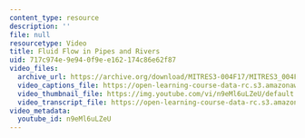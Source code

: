 ```yaml
---
content_type: resource
description: ''
file: null
resourcetype: Video
title: Fluid Flow in Pipes and Rivers
uid: 717c974e-9e94-0f9e-e162-174c86e62f87
video_files:
  archive_url: https://archive.org/download/MITRES3-004F17/MITRES3_004F17_2012_anon2_300k.mp4
  video_captions_file: https://open-learning-course-data-rc.s3.amazonaws.com/res-3-004-visualizing-materials-science-fall-2017/88a53a3a95395c528f7f1844a3261283_n9eMl6uLZeU.vtt
  video_thumbnail_file: https://img.youtube.com/vi/n9eMl6uLZeU/default.jpg
  video_transcript_file: https://open-learning-course-data-rc.s3.amazonaws.com/res-3-004-visualizing-materials-science-fall-2017/3892f2781b167089e9a7e970a95aa01e_n9eMl6uLZeU.pdf
video_metadata:
  youtube_id: n9eMl6uLZeU
---
```

